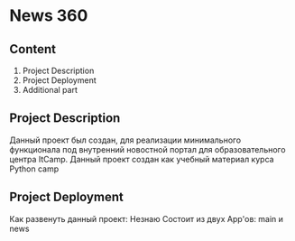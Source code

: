 # News 360
## Content
1. Project Description
2. Project Deployment
3. Additional part

## Project Description
Данный проект был создан, для реализации минимального функционала под внутренний новостной портал для образовательного центра ItCamp.
Данный проект создан как учебный материал курса Python camp

## Project Deployment
Как развенуть данный проект: Незнаю
Состоит из двух App'ов: main и news

